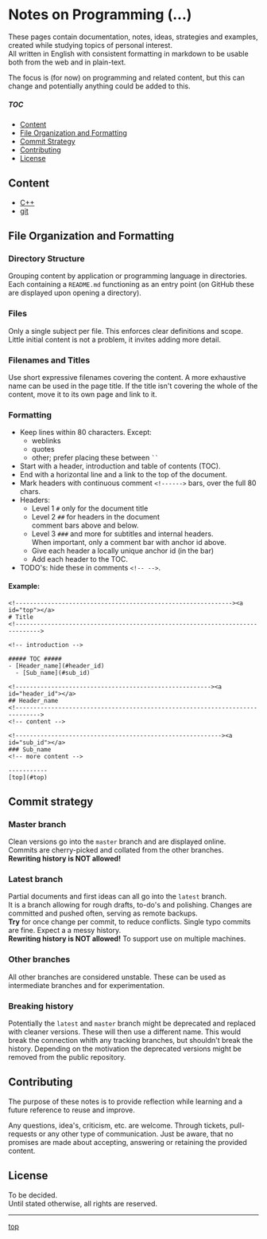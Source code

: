 <!-------------------------------------------------------------><a id="top"></a>
# Notes on Programming (...)
<!----------------------------------------------------------------------------->

<!-- introduction -->
These pages contain documentation, notes, ideas, strategies and examples,
created while studying topics of personal interest.  
All written in English <!-- for now --> with consistent formatting in markdown
to be usable both from the web and in plain-text.

The focus is (for now) on programming and related content, but this can
change and potentially anything could be added to this.

##### TOC #####
- [Content](#content)  
- [File Organization and Formatting](#organize)  
- [Commit Strategy](#commits)  
- [Contributing](#contributing)  
- [License](#license)  

<!---------------------------------------------------------><a id="content"></a>
## Content
<!----------------------------------------------------------------------------->

- [C++](./cpp/README.md)  
- [git](./git/README.md)  


<!--------------------------------------------------------><a id="organize"></a>
## File Organization and Formatting
<!----------------------------------------------------------------------------->
### Directory Structure
Grouping content by application or programming language in directories.
Each containing a `README.md` functioning as an entry point
(on GitHub these are displayed upon opening a directory).

### Files
Only a single subject per file.
This enforces clear definitions and scope.
Little initial content is not a problem, it invites adding more detail.

### Filenames and Titles
Use short expressive filenames covering the content. A more exhaustive name
can be used in the page title. If the title isn't covering the whole of the
content, move it to its own page and link to it.

<!------------------------------------------------------><a id="formatting"></a>
### Formatting
- Keep lines within 80 characters. Except:
    - weblinks
    - quotes
    - other; prefer placing these between ` `` `
- Start with a header, introduction and table of contents (TOC).
- End with a horizontal line and a link to the top of the document.
- Mark headers with continuous comment `<!------>` bars, over the full 80 chars.
- Headers:
    - Level 1 `#` only for the document title
    - Level 2 `##` for headers in the document  
      comment bars above and below.
    - Level 3 `###` and more for subtitles and internal headers.  
      When important, only a comment bar with anchor id above.
    - Give each header a locally unique anchor id (in the bar)
    - Add each header to the TOC.
- TODO's: hide these in comments `<!-- -->`.
<!-- TODO:
- Linking other files?
- Linking to relevant documents?? where?
- External links | references
    - Style? APA?
    - when inline?
    - inline formatting?
    - separate links section? (Wikipedia style)
    - differentiate between direct links (page) and general links (website)
- Remarks?? Notes??
- To-do | planning to write about
- ...
-->

#### Example:
````
<!-------------------------------------------------------------><a id="top"></a>
# Title
<!----------------------------------------------------------------------------->

<!-- introduction -->

##### TOC #####
- [Header_name](#header_id)  
  - [Sub_name](#sub_id)  

<!-------------------------------------------------------><a id="header_id"></a>
## Header_name
<!----------------------------------------------------------------------------->
<!-- content -->

<!----------------------------------------------------------><a id="sub_id"></a>
### Sub_name
<!-- more content -->

-----------
[top](#top)
````

<!---------------------------------------------------------><a id="commits"></a>
## Commit strategy
<!----------------------------------------------------------------------------->
### Master branch
Clean versions go into the `master` branch and are displayed online.  
Commits are cherry-picked and collated from the other branches.  
**Rewriting history is NOT allowed!**

### Latest branch
Partial documents and first ideas can all go into the `latest` branch.  
It is a branch allowing for rough drafts, to-do's and polishing.
Changes are committed and pushed often, serving as remote backups.  
**Try** for once change per commit, to reduce conflicts.
Single typo commits are fine. Expect a a messy history.  
**Rewriting history is NOT allowed!** To support use on multiple machines.

### Other branches
All other branches are considered unstable. These can be used as intermediate
branches and for experimentation.

### Breaking history
Potentially the `latest` and `master` branch might be deprecated and replaced
with cleaner versions.
These will then use a different name.
This would break the connection whith any tracking branches, but shouldn't
break the history.
Depending on the motivation the deprecated versions might be removed from
the public repository.

<!----------------------------------------------------><a id="contributing"></a>
## Contributing
<!----------------------------------------------------------------------------->
The purpose of these notes is to provide reflection while learning and a future
reference to reuse and improve.

Any questions, idea's, criticism, etc. are welcome.
Through tickets, pull-requests or any other type of communication.
Just be aware, that no promises are made about accepting, answering or retaining
the provided content.

<!---------------------------------------------------------><a id="license"></a>
## License
<!----------------------------------------------------------------------------->
To be decided.  
Until stated otherwise, all rights are reserved.

-----------
[top](#top)
